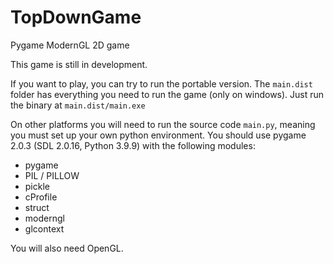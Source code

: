 # TopDownGame
Pygame ModernGL 2D game

This game is still in development.

If you want to play, you can try to run the portable version.
The `main.dist` folder has everything you need to run the game (only on windows).
Just run the binary at `main.dist/main.exe`

On other platforms you will need to run the source code `main.py`, meaning you must set up your own python environment.
You should use pygame 2.0.3 (SDL 2.0.16, Python 3.9.9) with the following modules:

* pygame
* PIL / PILLOW
* pickle
* cProfile
* struct
* moderngl
* glcontext

You will also need OpenGL.
